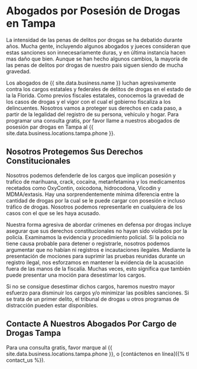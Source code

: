 # Abogados por Posesión de Drogas en Tampa

La intensidad de las penas de delitos por drogas se ha debatido durante años. Mucha gente, incluyendo algunos abogados y jueces consideran que estas sanciones son innecesariamente duras, y en última instancia hacen mas daño que bien. Aunque se han hecho algunos cambios, la mayoría de las penas de delitos por drogas de nuestro pais siguen siendo de mucha gravedad.

Los abogados de {{ site.data.business.name }} luchan agresivamente contra los cargos estatales y federales de delitos de drogas en el estado de la la Florida. Como previos fiscales estatales, conocemos la gravedad de los casos de drogas y el vigor con el cual el gobierno fiscaliza a los delincuentes. Nosotros vamos a proteger sus derechos en cada paso, a partir de la legalidad del registro de su persona, vehículo y hogar. Para programar una consulta gratis, por favor llame a nuestros abogados de posesión par drogas en Tampa al {{ site.data.business.locations.tampa.phone }}.

## Nosotros Protegemos Sus Derechos Constitucionales

Nosotros podemos defenderle de los cargos que implican posesión y trafico de marihuana, crack, cocaína, metanfetamina y los medicamentos recetados como OxyContin, oxicodona, hidrocodona, Vicodin y MDMA/extasis. Hay una sorprendentemente mínima diferencia entre la cantidad de drogas por la cual se le puede cargar con posesión e incluso tráfico de drogas. Nosotros podemos representarle en cualquiera de los casos con el que se les haya acusado.

Nuestra forma agresiva de abordar crímenes en defensa por drogas incluye asegurar que sus derechos constitucionales no hayan sido violados por la policía. Examinamos la evidencia y procedimiento policial. Si la policía no tiene causa probable para detener o registrarle, nosotros podemos argumentar que no habían ni registros e incautaciones ilegales. Mediante la presentación de mociones para suprimir las pruebas reunidas durante un registro ilegal, nos esforzamos en mantener la evidencia de la acusación fuera de las manos de la fiscalía. Muchas veces, esto significa que también puede presentar una moción para desestimar los cargos.

Si no se consigue desestimar dichos cargos, haremos nuestro mayor esfuerzo para disminuir los cargos y/o minimizar las posibles sanciones. Si se trata de un primer delito, el tribunal de drogas u otros programas de distracción pueden estar disponibles.

## Contacte A Nuestros Abogados Por Cargo de Drogas Tampa

Para una consulta gratis, favor marque al {{ site.data.business.locations.tampa.phone }}, o [contáctenos en línea]({% tl contact_us %}).

